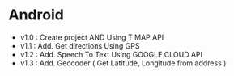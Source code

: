 # Android
- v1.0 : Create project AND Using T MAP API
- v1.1 : Add. Get directions Using GPS
- v1.2 : Add. Speech To Text Using GOOGLE CLOUD API
- v1.3 : Add. Geocoder ( Get Latitude, Longitude from address )
